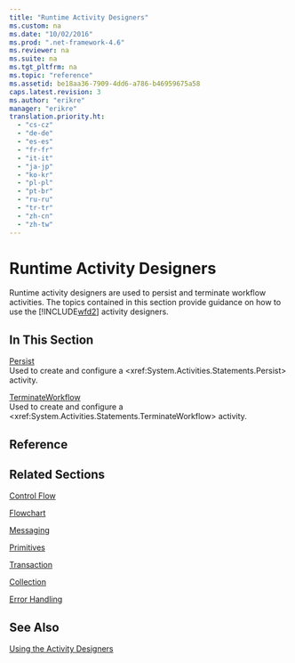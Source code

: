 ```yaml
---
title: "Runtime Activity Designers"
ms.custom: na
ms.date: "10/02/2016"
ms.prod: ".net-framework-4.6"
ms.reviewer: na
ms.suite: na
ms.tgt_pltfrm: na
ms.topic: "reference"
ms.assetid: be18aa36-7909-4dd6-a786-b46959675a58
caps.latest.revision: 3
ms.author: "erikre"
manager: "erikre"
translation.priority.ht: 
  - "cs-cz"
  - "de-de"
  - "es-es"
  - "fr-fr"
  - "it-it"
  - "ja-jp"
  - "ko-kr"
  - "pl-pl"
  - "pt-br"
  - "ru-ru"
  - "tr-tr"
  - "zh-cn"
  - "zh-tw"
---
```

# Runtime Activity Designers
Runtime activity designers are used to persist and terminate workflow activities. The topics contained in this section provide guidance on how to use the [!INCLUDE[wfd2](../WF_Design/includes/wfd2_md.md)] activity designers.  
  
## In This Section  
 [Persist](../WF_Design/persist-activity-designer.md)  
 Used to create and configure a \<xref:System.Activities.Statements.Persist> activity.  
  
 [TerminateWorkflow](../WF_Design/terminateworkflow-activity-designer.md)  
 Used to create and configure a \<xref:System.Activities.Statements.TerminateWorkflow> activity.  
  
## Reference  
  
## Related Sections  
 [Control Flow](../WF_Design/control-flow-activity-designers.md)  
  
 [Flowchart](../WF_Design/flowchart-activity-designers.md)  
  
 [Messaging](../WF_Design/messaging-activity-designers.md)  
  
 [Primitives](../WF_Design/primitives-activity-designers.md)  
  
 [Transaction](../WF_Design/transaction-activity-designers.md)  
  
 [Collection](../WF_Design/collection-activity-designers.md)  
  
 [Error Handling](../WF_Design/error-handling-activity-designers.md)  
  
## See Also  
 [Using the Activity Designers](../WF_Design/using-the-activity-designers.md)